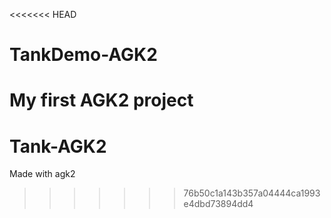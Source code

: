 <<<<<<< HEAD
# TankDemo-AGK2
My first AGK2 project
=======
# Tank-AGK2
Made with agk2
>>>>>>> 76b50c1a143b357a04444ca1993e4dbd73894dd4
